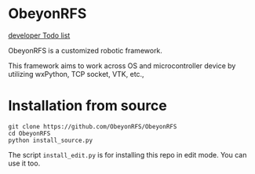 # ObeyonRFS

[developer Todo list](https://docs.google.com/document/d/1j6fuaYsBLOWE2tTJCBUQifE4MAYX0mjktdoHNTuosc4/edit)

ObeyonRFS is a customized robotic framework.

This framework aims to work across OS and microcontroller device by utilizing wxPython, TCP socket, VTK, etc.,

# Installation from source

```
git clone https://github.com/ObeyonRFS/ObeyonRFS
cd ObeyonRFS
python install_source.py
```

The script `install_edit.py` is for installing this repo in edit mode. You can use it too.
